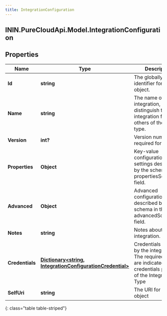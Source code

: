 ```yaml
---
title: IntegrationConfiguration
---
```

## ININ.PureCloudApi.Model.IntegrationConfiguration

## Properties

|Name | Type | Description | Notes|
|------------ | ------------- | ------------- | -------------|
| **Id** | **string** | The globally unique identifier for the object. | [optional] |
| **Name** | **string** | The name of the integration, used to distinguish this integration from others of the same type. | |
| **Version** | **int?** | Version number required for updates. | |
| **Properties** | **Object** | Key-value configuration settings described by the schema in the propertiesSchemaUri field. | |
| **Advanced** | **Object** | Advanced configuration described by the schema in the advancedSchemaUri field. | |
| **Notes** | **string** | Notes about the integration. | |
| **Credentials** | [**Dictionary&lt;string, IntegrationConfigurationCredential&gt;**](IntegrationConfigurationCredential.html) | Credentials required by the integration. The required keys are indicated in the credentials property of the Integration Type | |
| **SelfUri** | **string** | The URI for this object | [optional] |
{: class="table table-striped"}


